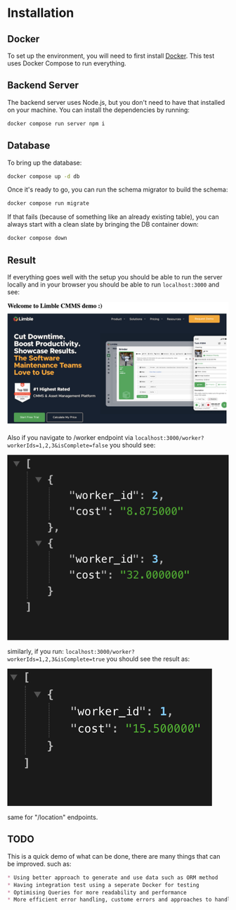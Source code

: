 # Installation

## Docker

To set up the environment, you will need to first install [Docker](https://docs.docker.com/engine/install/).
This test uses Docker Compose to run everything.

## Backend Server

The backend server uses Node.js, but you don't need to have that installed on your machine. You can install
the dependencies by running:

```bash
docker compose run server npm i
```

## Database

To bring up the database:

```bash
docker compose up -d db
```

Once it's ready to go, you can run the schema migrator to build the schema:

```bash
docker compose run migrate
```

If that fails (because of something like an already existing table), you can always start with a clean slate
by bringing the DB container down:

```bash
docker compose down
```

## Result

If everything goes well with the setup you should be able to run the server locally and in your browser you should be able to run `localhost:3000` and see:

![alt text](src/assets/main.png)

Also if you navigate to /worker endpoint via `localhost:3000/worker?workerIds=1,2,3&isComplete=false` you should see:

![alt text](src/assets/worker_1.png)

similarly, if you run: `localhost:3000/worker?workerIds=1,2,3&isComplete=true` you should see the result as:

![alt text](src/assets/worker_2.png)

same for "/location" endpoints.

## TODO

This is a quick demo of what can be done, there are many things that can be improved. such as:

```markdown
* Using better approach to generate and use data such as ORM method
* Having integration test using a seperate Docker for testing
* Optimising Queries for more readability and performance
* More efficient error handling, custome errors and approaches to handle an error
```